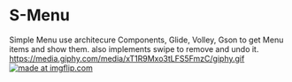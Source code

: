 # S-Menu
Simple Menu use architecure Components, Glide, Volley, Gson
to get Menu items and show them.
also implements swipe to remove and undo it.
https://media.giphy.com/media/xT1R9Mxo3tLFS5FmzC/giphy.gif
<a href="https://imgflip.com/gif/23twnl"><img src="https://i.imgflip.com/23twnl.gif" title="made at imgflip.com"/></a>
